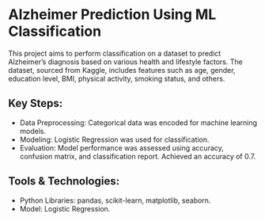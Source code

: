 # Alzheimer Prediction Using ML Classification

This project aims to perform classification on a dataset to predict Alzheimer’s diagnosis based on various health and lifestyle factors. The dataset, sourced from Kaggle, includes features such as age, gender, education level, BMI, physical activity, smoking status, and others.

## Key Steps:
- Data Preprocessing: Categorical data was encoded for machine learning models.
- Modeling: Logistic Regression was used for classification.
- Evaluation: Model performance was assessed using accuracy, confusion matrix, and classification report. Achieved an accuracy of 0.7.

## Tools & Technologies:
- Python Libraries: pandas, scikit-learn, matplotlib, seaborn.
- Model: Logistic Regression.
